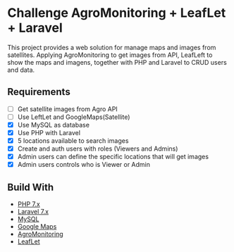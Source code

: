 # Challenge AgroMonitoring + LeafLet + Laravel

This project provides a web solution for manage maps and images from satellites. Applying AgroMonitoring to get images from API, LeafLeft to show the maps and imagens, together with PHP and Laravel to CRUD users and data.

## Requirements

- [ ] Get satellite images from Agro API
- [ ] Use LeftLet and GoogleMaps(Satellite)
- [x] Use MySQL as database
- [x] Use PHP with Laravel
- [x] 5 locations available to search images
- [x] Create and auth users with roles (Viewers and Admins)
- [x] Admin users can define the specific locations that will get images
- [x] Admin users controls who is Viewer or Admin

## Build With

- [PHP 7.x](https://www.php.net)
- [Laravel 7.x](https://laravel.com)
- [MySQL](https://www.mysql.com)
- [Google Maps](https://cloud.google.com/maps-platform/)
- [AgroMonitoring](https://agromonitoring.com)
- [LeafLet](https://leafletjs.com)